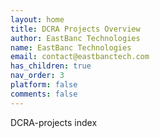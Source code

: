 ```yaml
---
layout: home
title: DCRA Projects Overview
author: EastBanc Technologies
name: EastBanc Technologies
email: contact@eastbanctech.com
has_children: true
nav_order: 3
platform: false
comments: false
---
```

DCRA-projects index